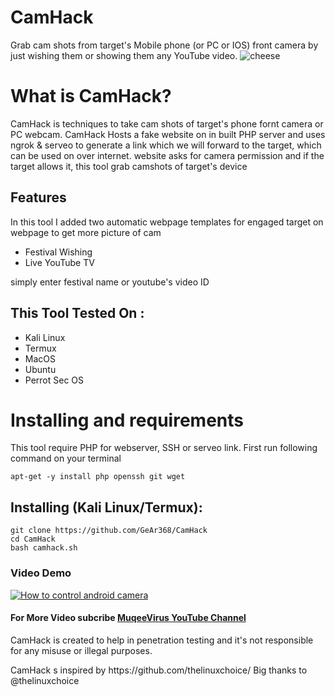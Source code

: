 # CamHack
Grab cam shots from target's Mobile phone (or PC or IOS) front camera by just wishing them or showing them any YouTube video.
![cheese](https://drive.google.com/uc?export=view&id=1JfeCw8ukW0b2jONaRYXj0Rl34e-h1pL7)

# What is CamHack?
<p>CamHack is techniques to take cam shots of target's phone fornt camera or PC webcam. CamHack Hosts a fake website on in built PHP server and uses ngrok & serveo to generate a link which we will forward to the target, which can be used on over internet. website asks for camera permission and if the target allows it, this tool grab camshots of target's device</p>

## Features
<p>In this tool I added two automatic webpage templates for engaged target on webpage to get more picture of cam</p>
<ul>
  <li>Festival Wishing</li>
  <li>Live YouTube TV</li>
</ul>
<p>simply enter festival name or youtube's video ID</p>

## This Tool Tested On :
<ul>
  <li>Kali Linux</li>
  <li>Termux</li>
  <li>MacOS</li>
  <li>Ubuntu</li>
  <li>Perrot Sec OS</li>
</ul>

# Installing and requirements
<p>This tool require PHP for webserver, SSH or serveo link. First run following command on your terminal</p>

```
apt-get -y install php openssh git wget
```

## Installing (Kali Linux/Termux):

```
git clone https://github.com/GeAr368/CamHack
cd CamHack
bash camhack.sh
```
### Video Demo
[![How to control android camera](https://img.youtube.com/vi/G_nNHrWwCOM/0.jpg)](https://www.youtube.com/watch?v=G_nNHrWwCOM)
#### For More Video subcribe <a href="http://youtube.com/Muqeevirus">MuqeeVirus YouTube Channel</a>
<p>CamHack is created to help in penetration testing and it's not responsible for any misuse or illegal purposes.</p>
<p>CamHack s inspired by https://github.com/thelinuxchoice/ Big thanks to @thelinuxchoice</p>
